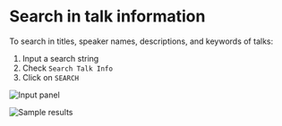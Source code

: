 # Search in talk information

To search in titles, speaker names, descriptions, and keywords of talks:

1. Input a search string  
2. Check `Search Talk Info`   
3. Click on `SEARCH`

![Input panel](https://gyazo.com/825d5227332a2c5763d12b97935869fd.png)

![Sample results](https://gyazo.com/0d57a9aecbba0ef598ecb0b3bd5c43ee.png)

